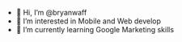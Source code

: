 - 👋 Hi, I’m @bryanwaff
- 👀 I’m interested in Mobile and Web develop
- 🌱 I’m currently learning Google Marketing skills

<!---
bryanwaff/bryanwaff is a ✨ special ✨ repository because its `README.md` (this file) appears on your GitHub profile.
You can click the Preview link to take a look at your changes.
--->
